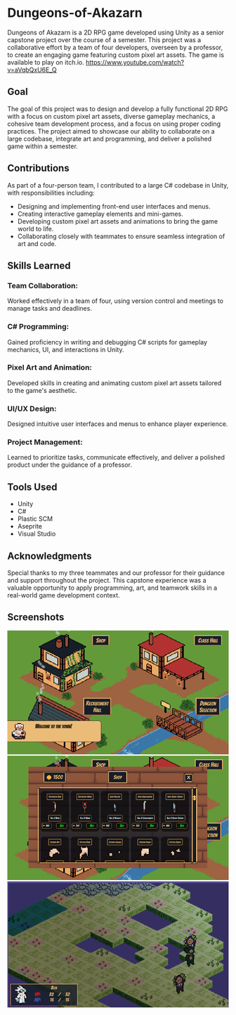 # Dungeons-of-Akazarn
Dungeons of Akazarn is a 2D RPG game developed using Unity as a senior capstone project over the course of a semester. This project was a collaborative effort by a team of four developers, overseen by a professor, to create an engaging game featuring custom pixel art assets. The game is available to play on itch.io.
https://www.youtube.com/watch?v=aVqbQxU6E_Q

## Goal
The goal of this project was to design and develop a fully functional 2D RPG with a focus on custom pixel art assets, diverse gameplay mechanics, a cohesive team development process, and a focus on using proper coding practices. The project aimed to showcase our ability to collaborate on a large codebase, integrate art and programming, and deliver a polished game within a semester. 

## Contributions
As part of a four-person team, I contributed to a large C# codebase in Unity, with responsibilities including:
- Designing and implementing front-end user interfaces and menus.
- Creating interactive gameplay elements and mini-games.
- Developing custom pixel art assets and animations to bring the game world to life.
- Collaborating closely with teammates to ensure seamless integration of art and code.

## Skills Learned
### Team Collaboration: 
Worked effectively in a team of four, using version control and meetings to manage tasks and deadlines.
### C# Programming: 
Gained proficiency in writing and debugging C# scripts for gameplay mechanics, UI, and interactions in Unity.
### Pixel Art and Animation: 
Developed skills in creating and animating custom pixel art assets tailored to the game's aesthetic.
### UI/UX Design: 
Designed intuitive user interfaces and menus to enhance player experience.
### Project Management: 
Learned to prioritize tasks, communicate effectively, and deliver a polished product under the guidance of a professor.

## Tools Used
- Unity
- C#
- Plastic SCM
- Aseprite
- Visual Studio

## Acknowledgments
Special thanks to my three teammates and our professor for their guidance and support throughout the project. This capstone experience was a valuable opportunity to apply programming, art, and teamwork skills in a real-world game development context.

## Screenshots
![Town Art](DOA_Town_Art.png)
![Town Shop](DOA_Town_Shop.png)
![Dungeon](DOA_Dungeon.png)
